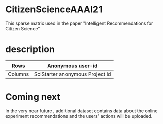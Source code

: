 # CitizenScienceAAAI21
This sparse matrix used in the paper  "Intelligent Recommendations for Citizen Science" 

# description

| Rows    | Anonymous user-id                |
|---------|----------------------------------|
| Columns | SciStarter anonymous Project id  |

# Coming next
In the very near future , additional dataset contains data about the online experiment recommendations and the users' actions will be uploaded.
